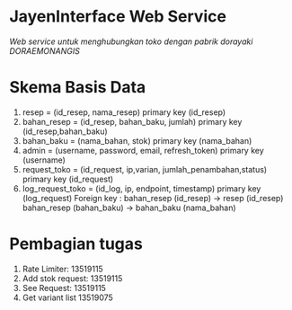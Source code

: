 # JayenInterface Web Service
*Web service untuk menghubungkan toko dengan pabrik dorayaki DORAEMONANGIS*

# Skema Basis Data
1. resep = (id_resep, nama_resep) primary key (id_resep)
2. bahan_resep = (id_resep, bahan_baku, jumlah) primary key (id_resep,bahan_baku)
3. bahan_baku = (nama_bahan, stok) primary key (nama_bahan)
4. admin = (username, password, email, refresh_token) primary key (username)
5. request_toko = (id_request, ip,varian, jumlah_penambahan,status) primary key (id_request)
6. log_request_toko = (id_log, ip, endpoint, timestamp) primary key (log_request)
Foreign key :
bahan_resep (id_resep) -> resep (id_resep)
bahan_resep (bahan_baku) -> bahan_baku (nama_bahan)

# Pembagian tugas
1. Rate Limiter: 13519115
2. Add stok request: 13519115
3. See Request: 13519115
4. Get variant list 13519075